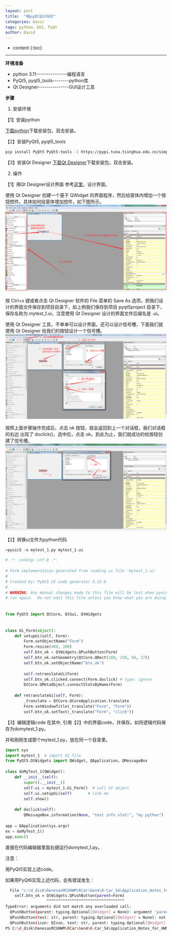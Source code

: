 ```yaml
---
layout: post
title:  "用pyQt设计GUI"
categories: basic
tags: python，GUI, PyQt
author: David
---
```


* content
{:toc}

---

**环境准备**
* python 3.11---------------编程语言
* PyQt5, pyqt5_tools--------python库
* Qt Designer---------------GUI设计工具

**步骤**
1. 安装环境

【1】安装python

[下载python](https://www.python.org/downloads/)下载安装包，双击安装。


【2】安装PyQt5, pyqt5_tools
```bash
pip install PyQt5 PyQt5-tools -I https://pypi.tuna.tsinghua.edu.cn/simple
```
【3】安装Qt Designer
[下载Qt Designer](https://build-system.fman.io/qt-designer-download)下载安装包，双击安装。

2. 操作

【1】用Qt Designer设计界面
参考[这里](https://www.birdpython.com/posts/1/97/)，设计界面。

使用 Qt Designer 创建一个基于 QWidget 的界面程序，然后给窗体内增加一个按钮控件。具体如何给窗体增加控件，如下图所示。
![Qt Designer 界面设计1](https://github.com/titron/titron.github.io/raw/master/img/2024-10-17-QtDesigner-gui-1.png)

按 Ctrl+s 键或者点击 Qt Designer 软件的 File 菜单的 Save As 选项，把我们设计的界面文件保存到项目目录下，如上例我们保存到项目 pyqt5project 目录下，保存名称为 mytest_1.ui，注意使用 Qt Designer 设计的界面文件后缀名是 .ui。

使用 Qt Designer 工具，不单单可以设计界面，还可以设计信号槽，下面我们就使用 Qt Designer 给我们的按钮设计一个信号槽。
![Qt Designer 界面设计1](https://github.com/titron/titron.github.io/raw/master/img/2024-10-17-QtDesigner-gui-slot1.png)

按照上面步骤操作完成后，点击 ok 按钮，就会返回到上一个对话框，我们对话框的右边 出现了 doclick()，选中后，点击 ok。到此为止，我们就成功的给按钮创建了信号槽。
![Qt Designer 界面设计1](https://github.com/titron/titron.github.io/raw/master/img/2024-10-17-QtDesigner-gui-slot2.png)


【2】转换ui文件为python代码
```bash
>pyuic5 -o mytest_1.py mytest_1.ui
```

```python
# -*- coding: utf-8 -*-

# Form implementation generated from reading ui file 'mytest_1.ui'
#
# Created by: PyQt5 UI code generator 5.15.9
#
# WARNING: Any manual changes made to this file will be lost when pyuic5 is
# run again.  Do not edit this file unless you know what you are doing.


from PyQt5 import QtCore, QtGui, QtWidgets


class Ui_Form(object):
    def setupUi(self, Form):
        Form.setObjectName("Form")
        Form.resize(400, 300)
        self.btn_ok = QtWidgets.QPushButton(Form)
        self.btn_ok.setGeometry(QtCore.QRect(180, 150, 56, 17))
        self.btn_ok.setObjectName("btn_ok")

        self.retranslateUi(Form)
        self.btn_ok.clicked.connect(Form.doclick) # type: ignore
        QtCore.QMetaObject.connectSlotsByName(Form)

    def retranslateUi(self, Form):
        _translate = QtCore.QCoreApplication.translate
        Form.setWindowTitle(_translate("Form", "Form"))
        self.btn_ok.setText(_translate("Form", "click"))

```

【3】编辑逻辑code
在其中, 引用【2】中的界面code，并保存。如将逻辑代码保存为domytest_1.py。

并和刚刚生成那个mytest_1.py，放在同一个目录里。

```python
import sys
import mytest_1  # import UI file
from PyQt5.QtWidgets import QWidget, QApplication, QMessageBox

class doMyTest_1(QWidget):
    def __init__(self):
        super().__init__()
        self.ui = mytest_1.Ui_Form()  # call UI object
        self.ui.setupUi(self)       # link me
        self.show()

    def doclick(self):
        QMessageBox.information(None, "test info slot!", "my python")

app = QApplication(sys.argv)
ex = doMyTest_1()
app.exec()
```
直接在代码编辑器里面右键运行domytest_1.py。


注意：

用PyQt5实现上述code。

如果用PyQt6实现上述代码，会有错误发生：
```bash
  File "c:\d_disk\RenesasMCUHWM\RCar\Gen4\R-Car_S4\Application_Notes_for_HWM\gateway_switch\GatewaySettingTool\code\python_Qt\mytest.py", line 16, in setupUi
    self.btn_ok = QtWidgets.QPushButton(parent=Form)
                  ^^^^^^^^^^^^^^^^^^^^^^^^^^^^^^^^^^
TypeError: arguments did not match any overloaded call:
  QPushButton(parent: typing.Optional[QWidget] = None): argument 'parent' has unexpected type 'doMyTest'
  QPushButton(text: str, parent: typing.Optional[QWidget] = None): not enough arguments
  QPushButton(icon: QIcon, text: str, parent: typing.Optional[QWidget] = None): not enough arguments
PS C:\d_disk\RenesasMCUHWM\RCar\Gen4\R-Car_S4\Application_Notes_for_HWM\gateway_switch\GatewaySettingTool\code>
```